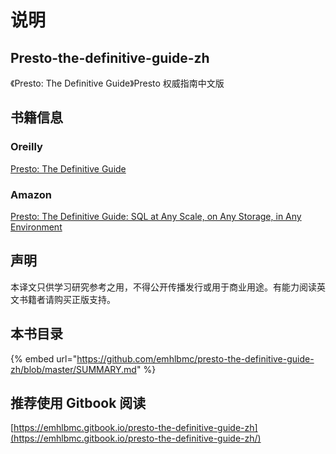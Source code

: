 # 说明

## Presto-the-definitive-guide-zh

《Presto: The Definitive Guide》Presto 权威指南中文版

## 书籍信息

### Oreilly

[Presto: The Definitive Guide](https://learning.oreilly.com/library/view/presto-the-definitive/9781492044260/)

### Amazon

[Presto: The Definitive Guide: SQL at Any Scale, on Any Storage, in Any Environment](https://www.amazon.com/Presto-Definitive-Guide-Storage-Environment/dp/149204427X)

## 声明

本译文只供学习研究参考之用，不得公开传播发行或用于商业用途。有能力阅读英文书籍者请购买正版支持。

## 本书目录

{% embed url="https://github.com/emhlbmc/presto-the-definitive-guide-zh/blob/master/SUMMARY.md" %}

## 推荐使用 Gitbook 阅读

[https://emhlbmc.gitbook.io/presto-the-definitive-guide-zh](https://emhlbmc.gitbook.io/presto-the-definitive-guide-zh/)

